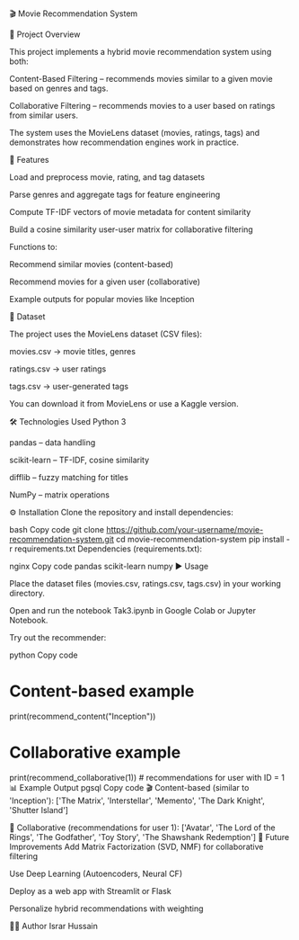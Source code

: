 🎬 Movie Recommendation System

📌 Project Overview

This project implements a hybrid movie recommendation system using both:

Content-Based Filtering – recommends movies similar to a given movie based on genres and tags.

Collaborative Filtering – recommends movies to a user based on ratings from similar users.

The system uses the MovieLens dataset (movies, ratings, tags) and demonstrates how recommendation engines work in practice.

🚀 Features

Load and preprocess movie, rating, and tag datasets

Parse genres and aggregate tags for feature engineering

Compute TF-IDF vectors of movie metadata for content similarity

Build a cosine similarity user-user matrix for collaborative filtering

Functions to:

Recommend similar movies (content-based)

Recommend movies for a given user (collaborative)

Example outputs for popular movies like Inception

📂 Dataset

The project uses the MovieLens dataset (CSV files):

movies.csv → movie titles, genres

ratings.csv → user ratings

tags.csv → user-generated tags

You can download it from MovieLens or use a Kaggle version.

🛠️ Technologies Used
Python 3

pandas – data handling

scikit-learn – TF-IDF, cosine similarity

difflib – fuzzy matching for titles

NumPy – matrix operations

⚙️ Installation
Clone the repository and install dependencies:

bash
Copy code
git clone https://github.com/your-username/movie-recommendation-system.git
cd movie-recommendation-system
pip install -r requirements.txt
Dependencies (requirements.txt):

nginx
Copy code
pandas
scikit-learn
numpy
▶️ Usage

Place the dataset files (movies.csv, ratings.csv, tags.csv) in your working directory.

Open and run the notebook Tak3.ipynb in Google Colab or Jupyter Notebook.

Try out the recommender:

python
Copy code
# Content-based example
print(recommend_content("Inception"))

# Collaborative example
print(recommend_collaborative(1))   # recommendations for user with ID = 1
📊 Example Output
pgsql
Copy code
🎬 Content-based (similar to 'Inception'):
['The Matrix', 'Interstellar', 'Memento', 'The Dark Knight', 'Shutter Island']

👤 Collaborative (recommendations for user 1):
['Avatar', 'The Lord of the Rings', 'The Godfather', 'Toy Story', 'The Shawshank Redemption']
📌 Future Improvements
Add Matrix Factorization (SVD, NMF) for collaborative filtering

Use Deep Learning (Autoencoders, Neural CF)

Deploy as a web app with Streamlit or Flask

Personalize hybrid recommendations with weighting

👨‍💻 Author
Israr Hussain
